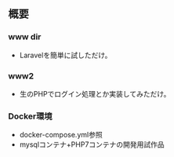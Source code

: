 ## 概要

### www dir
- Laravelを簡単に試しただけ。

### www2
- 生のPHPでログイン処理とか実装してみただけ。

### Docker環境
- docker-compose.yml参照
- mysqlコンテナ+PHP7コンテナの開発用試作品
